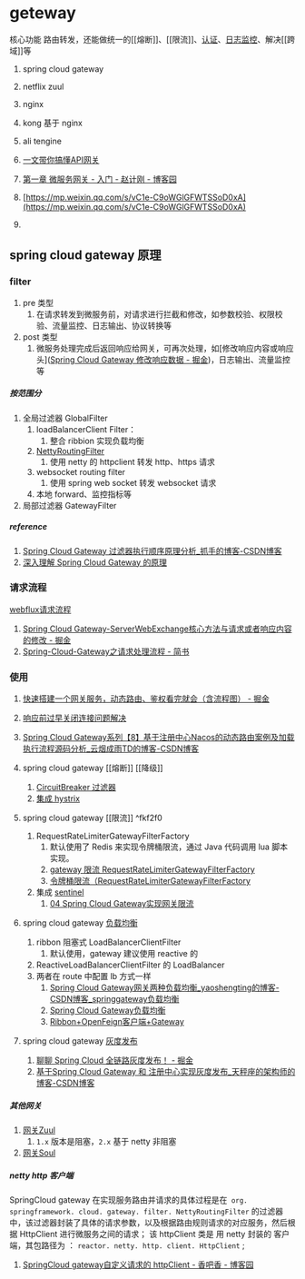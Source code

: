 # geteway
核心功能 路由转发，还能做统一的[[熔断]]、[[限流]]、[认证](oauth2.md)、[日志监控](日志分析.md)、解决[[跨域]]等

1. spring cloud gateway
2. netflix zuul
3. nginx 
4. kong 基于 nginx
5. ali tengine

2. [一文带你搞懂API网关](https://github.com/aCoder2013/blog/issues/35)
3. [第一章 微服务网关 - 入门 - 赵计刚 - 博客园](https://www.cnblogs.com/java-zhao/p/6716059.html)
4. [https://mp.weixin.qq.com/s/vC1e-C9oWGlGFWTSSoD0xA](https://mp.weixin.qq.com/s/vC1e-C9oWGlGFWTSSoD0xA)
5. 

## spring cloud gateway 原理
### filter
1. pre 类型
	1. 在请求转发到微服务前，对请求进行拦截和修改，如参数校验、权限校验、流量监控、日志输出、协议转换等
2. post 类型
	1. 微服务处理完成后返回响应给网关，可再次处理，如[修改响应内容或响应头]([Spring Cloud Gateway 修改响应数据 - 掘金](https://juejin.cn/post/7038779004169486343))，日志输出、流量监控等
##### 按范围分
1. 全局过滤器 GlobalFilter
	1. loadBalancerClient Filter：
		1. 整合 ribbion 实现负载均衡
	2. [NettyRoutingFilter](gateway.md#netty%20http%20客户端) 
		1. 使用 netty 的 httpclient 转发 http、https 请求
	3. websocket routing filter 
		1. 使用 spring web socket 转发 websocket 请求
	4. 本地 forward、监控指标等
2. 局部过滤器 GatewayFilter
##### reference
1.  [Spring Cloud Gateway 过滤器执行顺序原理分析_抓手的博客-CSDN博客](https://blog.csdn.net/Anenan/article/details/114691488)
2. [深入理解 Spring Cloud Gateway 的原理](https://mp.weixin.qq.com/s?__biz=MzAwMjI0ODk0NA==&mid=2451964154&idx=1&sn=202154c1206936d8eaa72e617a2ef6ad&chksm=8d1ff965ba6870732290b202e2f97c85f9c8c6f84f8d33e57dca63085f5eefc9aba05e0ef523)

### 请求流程
[webflux请求流程](Reactive.md)
1. [Spring Cloud Gateway-ServerWebExchange核心方法与请求或者响应内容的修改 - 掘金](https://juejin.cn/post/6844903846469189645)
2. [Spring-Cloud-Gateway之请求处理流程 - 简书](https://www.jianshu.com/p/c40a757fad01)

### 使用
1. [快速搭建一个网关服务，动态路由、鉴权看完就会（含流程图） - 掘金](https://juejin.cn/post/7004756545741258765)
2. [响应前过早关闭连接问题解决](https://mp.weixin.qq.com/s/xdg9wt1HMkzay6SGEKDoeQ)
3. [Spring Cloud Gateway系列【8】基于注册中心Nacos的动态路由案例及加载执行流程源码分析_云烟成雨TD的博客-CSDN博客](https://blog.csdn.net/qq_43437874/article/details/121631097)

1. spring cloud gateway [[熔断]] [[降级]]
	1. [CircuitBreaker 过滤器](https://juejin.cn/post/6994380263983693854)
	2. [集成 hystrix](https://blog.csdn.net/qq_38380025/article/details/102968559)
2. spring cloud gateway [[限流]] ^fkf2f0
	1. RequestRateLimiterGatewayFilterFactory
		1. 默认使用了 Redis 来实现令牌桶限流，通过 Java 代码调用 lua 脚本实现。
		2. [gateway 限流 RequestRateLimiterGatewayFilterFactory](https://www.jianshu.com/p/a94fb1773c21)
		3. [令牌桶限流（RequestRateLimiterGatewayFilterFactory](https://blog.csdn.net/qq_43295093/article/details/116069587)
	2. 集成 [sentinel](sentinel.md)
		1. [04 Spring Cloud Gateway实现网关限流](https://www.java-family.cn/#/spring-cloud/Spring-Cloud-Gateway%E6%95%B4%E5%90%88Sentinel%E5%AE%9E%E7%8E%B0%E7%BD%91%E5%85%B3%E9%99%90%E6%B5%81)
3. spring cloud gateway [负载均衡](负载均衡.md)
	1. ribbon 阻塞式 LoadBalancerClientFilter
		1. 默认使用，gateway 建议使用 reactive 的
	2. ReactiveLoadBalancerClientFilter 的 LoadBalancer
	3. 两者在 route 中配置 lb 方式一样
		1. [Spring Cloud Gateway网关两种负载均衡_yaoshengting的博客-CSDN博客_springgateway负载均衡](https://blog.csdn.net/ystyaoshengting/article/details/119650231)
		2. [Spring Cloud Gateway负载均衡](https://www.jianshu.com/p/9623f9fb160b)
		3. [Ribbon+OpenFeign客户端+Gateway](https://blog.csdn.net/muhaokai/article/details/118697415)
4. spring cloud gateway [灰度发布](灰度发布.md)
	1. [聊聊 Spring Cloud 全链路灰度发布！ - 掘金](https://juejin.cn/post/7088147514733363237)
	1. [基于Spring Cloud Gateway 和 注册中心实现灰度发布_天秤座的架构师的博客-CSDN博客](https://blog.csdn.net/u012921921/article/details/114325285)

##### 其他网关
1. [网关Zuul](https://mp.weixin.qq.com/s?__biz=MzU0MzQ5MDA0Mw==&mid=2247489653&idx=1&sn=b2ed7b657b67c147483571ae01cb9aae)
	1. `1.x` 版本是阻塞，`2.x` 基于 netty 非阻塞
2. [网关Soul](https://mp.weixin.qq.com/s?__biz=MzU0MzQ5MDA0Mw==&mid=2247489653&idx=1&sn=b2ed7b657b67c147483571ae01cb9aae)



##### netty http 客户端
SpringCloud gateway 在实现服务路由并请求的具体过程是在` org. springframework. cloud. gateway. filter. NettyRoutingFilter` 的过滤器中，该过滤器封装了具体的请求参数，以及根据路由规则请求的对应服务，然后根据 HttpClient 进行微服务之间的请求； 该 httpClient 类是 用 netty 封装的 客户端，其包路径为 ： `reactor. netty. http. client. HttpClient` ;
1. [SpringCloud gateway自定义请求的 httpClient - 香吧香 - 博客园](https://www.cnblogs.com/zjdxr-up/p/16530423.html)